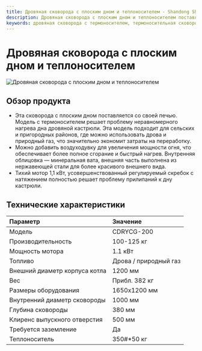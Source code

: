 ```yaml
---
title: Дровяная сковорода с плоским дном и теплоносителем - Shandong Shengshi Hecheng Machinery Co., Ltd.
description: Дровяная сковорода с плоским дном и теплоносителем поставляется со своей печью, модель с термоносителем решает проблему неравномерного нагрева, может использовать дрова и природный газ, внутренняя изоляция из минеральной ваты, наружная облицовка из нержавеющей стали, подходит для обжарки масличных семян.
keywords: дровяная сковорода с термоносителем, термоносительная сковорода, сковорода с плоским дном, дровяная сковорода, газовая сковорода, сковорода для масличных семян, оборудование для сковороды, термоносительная нагревательная сковорода, сковорода с минеральной ватой, сковорода из нержавеющей стали, сковорода для переработки масличных семян, машина для сковороды, оборудование для сковороды
---
```


# Дровяная сковорода с плоским дном и теплоносителем
![Дровяная сковорода с плоским дном и теплоносителем](https://i.postimg.cc/wHP2fGLt/202509051612083.png?dl=1)

## Обзор продукта

* Эта сковорода с плоским дном поставляется со своей печью. Модель с термоносителем решает проблему неравномерного нагрева дна дровяной кастрюли. Эта модель подходит для сельских и пригородных районов, где можно использовать дрова и природный газ, что значительно экономит затраты на переработку.  
* Можно добавить воздуходувку для увеличения мощности огня, что обеспечивает более полное сгорание и быстрый нагрев. Внутренняя облицовка — минеральная вата, внешняя часть выполнена из нержавеющей стали для более красивого внешнего вида.  
* Тихий мотор 1,1 кВт, усовершенствованный регулируемый скребок с натяжением полностью решает проблему прилипаний к дну кастрюли.

## Технические характеристики

| Параметр                         | Значение             |
| :-------------------------------- | :----------------- |
| Модель                            | CDRYCG-200         |
| Производительность                 | 100-125 кг         |
| Мощность мотора                    | 1.1 кВт            |
| Топливо                            | Дрова / природный газ |
| Внешний диаметр корпуса котла      | 1200 мм            |
| Вес                                | Прибл. 382 кг      |
| Размеры оборудования               | 1650x1200 мм       |
| Внутренний диаметр сковороды       | 1000 мм            |
| Глубина сковороды                  | 380 мм             |
| Клиренс выпускного отверстия       | 500 мм             |
| Требуется заземление               | Да                 |
| Теплоноситель                      | 350#*50 кг         |